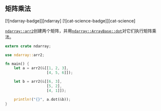 ## 矩阵乘法

[![ndarray-badge]][ndarray] [![cat-science-badge]][cat-science]

[`ndarray::arr2`]创建两个矩阵，并用[`ndarray::ArrayBase::dot`]对它们执行矩阵乘法。

```rust
extern crate ndarray;

use ndarray::arr2;

fn main() {
    let a = arr2(&[[1, 2, 3],
                   [4, 5, 6]]);

    let b = arr2(&[[6, 3],
                   [5, 2],
                   [4, 1]]);

    println!("{}", a.dot(&b));
}
```

[`ndarray::arr2`]: https://docs.rs/ndarray/*/ndarray/fn.arr2.html
[`ndarray::arraybase::dot`]: https://docs.rs/ndarray/*/ndarray/struct.ArrayBase.html#method.dot-1
